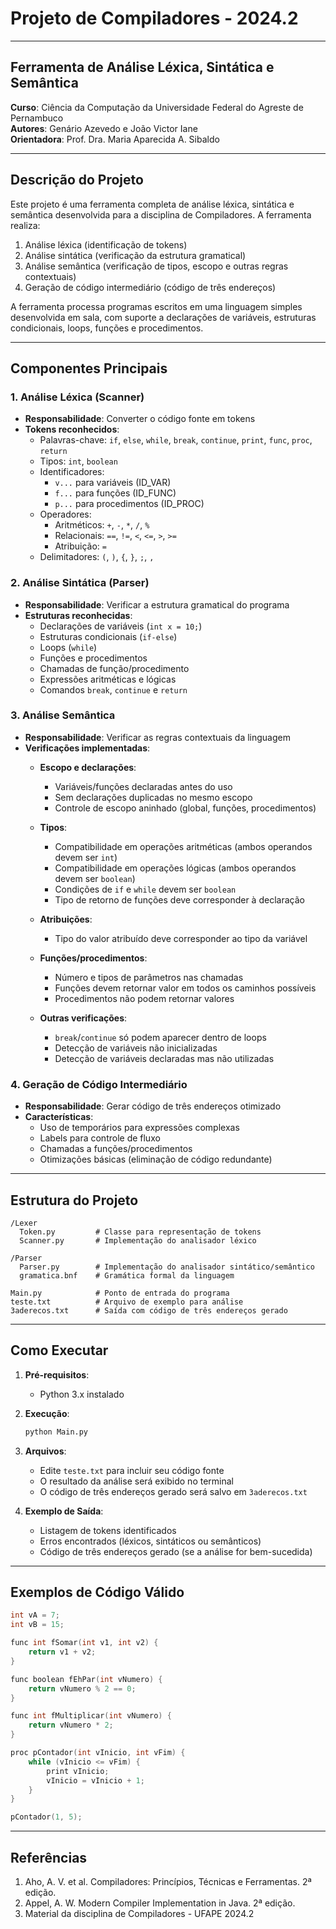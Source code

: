 
# Projeto de Compiladores - 2024.2  
***
## Ferramenta de Análise Léxica, Sintática e Semântica  

**Curso**: Ciência da Computação da Universidade Federal do Agreste de Pernambuco  
**Autores**: Genário Azevedo e João Victor Iane  
**Orientadora**: Prof. Dra. Maria Aparecida A. Sibaldo  

***
## Descrição do Projeto  
Este projeto é uma ferramenta completa de análise léxica, sintática e semântica desenvolvida para a disciplina de Compiladores. A ferramenta realiza:

1. Análise léxica (identificação de tokens)
2. Análise sintática (verificação da estrutura gramatical)
3. Análise semântica (verificação de tipos, escopo e outras regras contextuais)
4. Geração de código intermediário (código de três endereços)

A ferramenta processa programas escritos em uma linguagem simples desenvolvida em sala, com suporte a declarações de variáveis, estruturas condicionais, loops, funções e procedimentos.

***
## Componentes Principais  

### 1. Análise Léxica (Scanner)
- **Responsabilidade**: Converter o código fonte em tokens
- **Tokens reconhecidos**:
  - Palavras-chave: `if`, `else`, `while`, `break`, `continue`, `print`, `func`, `proc`, `return`
  - Tipos: `int`, `boolean`
  - Identificadores: 
    - `v...` para variáveis (ID_VAR)
    - `f...` para funções (ID_FUNC) 
    - `p...` para procedimentos (ID_PROC)
  - Operadores: 
    - Aritméticos: `+`, `-`, `*`, `/`, `%`
    - Relacionais: `==`, `!=`, `<`, `<=`, `>`, `>=`
    - Atribuição: `=`
  - Delimitadores: `(`, `)`, `{`, `}`, `;`, `,`

### 2. Análise Sintática (Parser)
- **Responsabilidade**: Verificar a estrutura gramatical do programa
- **Estruturas reconhecidas**:
  - Declarações de variáveis (`int x = 10;`)
  - Estruturas condicionais (`if-else`)
  - Loops (`while`)
  - Funções e procedimentos
  - Chamadas de função/procedimento
  - Expressões aritméticas e lógicas
  - Comandos `break`, `continue` e `return`

### 3. Análise Semântica
- **Responsabilidade**: Verificar as regras contextuais da linguagem
- **Verificações implementadas**:
  - **Escopo e declarações**:
    - Variáveis/funções declaradas antes do uso
    - Sem declarações duplicadas no mesmo escopo
    - Controle de escopo aninhado (global, funções, procedimentos)
  
  - **Tipos**:
    - Compatibilidade em operações aritméticas (ambos operandos devem ser `int`)
    - Compatibilidade em operações lógicas (ambos operandos devem ser `boolean`)
    - Condições de `if` e `while` devem ser `boolean`
    - Tipo de retorno de funções deve corresponder à declaração
  
  - **Atribuições**:
    - Tipo do valor atribuído deve corresponder ao tipo da variável
  
  - **Funções/procedimentos**:
    - Número e tipos de parâmetros nas chamadas
    - Funções devem retornar valor em todos os caminhos possíveis
    - Procedimentos não podem retornar valores
  
  - **Outras verificações**:
    - `break`/`continue` só podem aparecer dentro de loops
    - Detecção de variáveis não inicializadas
    - Detecção de variáveis declaradas mas não utilizadas

### 4. Geração de Código Intermediário
- **Responsabilidade**: Gerar código de três endereços otimizado
- **Características**:
  - Uso de temporários para expressões complexas
  - Labels para controle de fluxo
  - Chamadas a funções/procedimentos
  - Otimizações básicas (eliminação de código redundante)

***
## Estrutura do Projeto  

```
/Lexer
  Token.py         # Classe para representação de tokens
  Scanner.py       # Implementação do analisador léxico

/Parser
  Parser.py        # Implementação do analisador sintático/semântico
  gramatica.bnf    # Gramática formal da linguagem

Main.py            # Ponto de entrada do programa
teste.txt          # Arquivo de exemplo para análise
3aderecos.txt      # Saída com código de três endereços gerado
```

***
## Como Executar  

1. **Pré-requisitos**:
   - Python 3.x instalado

2. **Execução**:
   ```bash
   python Main.py
   ```

3. **Arquivos**:
   - Edite `teste.txt` para incluir seu código fonte
   - O resultado da análise será exibido no terminal
   - O código de três endereços gerado será salvo em `3aderecos.txt`

4. **Exemplo de Saída**:
   - Listagem de tokens identificados
   - Erros encontrados (léxicos, sintáticos ou semânticos)
   - Código de três endereços gerado (se a análise for bem-sucedida)

***
## Exemplos de Código Válido  

```c
int vA = 7;
int vB = 15;

func int fSomar(int v1, int v2) {
    return v1 + v2;
}

func boolean fEhPar(int vNumero) {
    return vNumero % 2 == 0;
}

func int fMultiplicar(int vNumero) {
    return vNumero * 2;
}

proc pContador(int vInicio, int vFim) {
    while (vInicio <= vFim) {
        print vInicio;
        vInicio = vInicio + 1;
    }
}

pContador(1, 5);
```
***
## Referências  

1. Aho, A. V. et al. Compiladores: Princípios, Técnicas e Ferramentas. 2ª edição.
2. Appel, A. W. Modern Compiler Implementation in Java. 2ª edição.
3. Material da disciplina de Compiladores - UFAPE 2024.2